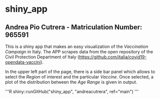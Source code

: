 # shiny_app
## Andrea Pio Cutrera - Matriculation Number: 965591

This is a shiny app that makes an easy visualization of the _Vaccination Campaign_ in Italy.
The APP scrapes data from the open repository of the Civil Protection Department of Italy (https://github.com/italia/covid19-opendata-vaccini).

In the upper left part of the page, there is a side bar panel which allows to select the _Region_ of interest and the particular _Vaccine_.
Once selected, a plot of the distribution between the _Age Range_ is given in output.

'''R
shiny::runGitHub("shiny_app", "andreacutrera", ref="main")
'''
